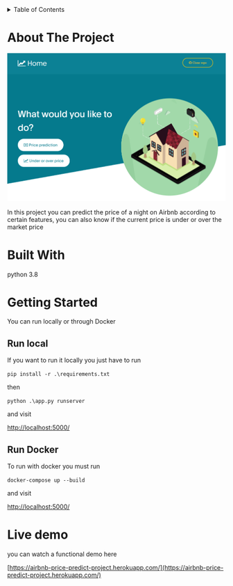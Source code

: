 <!-- TABLE OF CONTENTS -->
<details>
  <summary>Table of Contents</summary>
  <ol>
    <li>
      <a href="#about-the-project">About The Project</a>
      <ul>
        <li><a href="#built-with">Built With</a></li>
      </ul>
    </li>
    <li>
      <a href="#getting-started">Getting Started</a>
      <ul>
        <li><a href="#run-local">Run local</a></li>
        <li><a href="#run-Docker">Run Docker</a></li>
      </ul>
    </li>
    <li><a href="#live-demo">Live demo</a></li>
  </ol>
</details>

# About The Project

![alt text](https://github.com/alonmar/airbnb_price_prediction/blob/main/demo_web.png?raw=true)

In this project you can predict the price of a night on Airbnb according to certain features, you can also know if the current price is under or over the market price

# Built With

python 3.8

# Getting Started

You can run locally or through Docker

## Run local

If you want to run it locally you just have to run

```pip install -r .\requirements.txt```

then

```python .\app.py runserver```

and visit

[http://localhost:5000/](http://localhost:5000/)

## Run Docker

To run with docker you must run

```docker-compose up --build ```

and visit

[http://localhost:5000/](http://localhost:5000/)

# Live demo

you can watch a functional demo here

[https://airbnb-price-predict-project.herokuapp.com/](https://airbnb-price-predict-project.herokuapp.com/)


